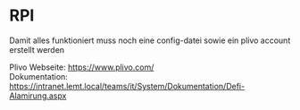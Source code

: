 # RPI

Damit alles funktioniert muss noch eine config-datei sowie ein plivo account erstellt werden 

Plivo Webseite: https://www.plivo.com/   
Dokumentation: https://intranet.lemt.local/teams/it/System/Dokumentation/Defi-Alamirung.aspx

